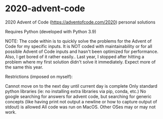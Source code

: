 # 2020-advent-code
2020 Advent of Code (https://adventofcode.com/2020) personal solutions

Requires Python (developed with Python 3.9)

NOTE: The code within is to quickly solve the problems for the Advent of Code for my specific inputs. It is NOT coded with maintainability or for all possible Advent of Code inputs and hasn't been optimized for performance. Also, I get bored of it rather easily.. Last year, I stopped after hitting a problem where my first solution didn't solve it immediately. Expect more of the same this year.

Restrictions (imposed on myself):

Cannot move on to the next day until current day is complete
Only standard python libraries (ie: no installing extra libraries via pip, conda, etc.)
No google searching for answers for advent code, but searching for generic concepts (like having print not output a newline or how to capture output of stdout) is allowed
All code was run on MacOS. Other OSes may or may not work.